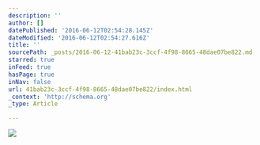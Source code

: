 ```yaml
---
description: ''
author: []
datePublished: '2016-06-12T02:54:28.145Z'
dateModified: '2016-06-12T02:54:27.616Z'
title: ''
sourcePath: _posts/2016-06-12-41bab23c-3ccf-4f98-8665-48dae07be822.md
starred: true
inFeed: true
hasPage: true
inNav: false
url: 41bab23c-3ccf-4f98-8665-48dae07be822/index.html
_context: 'http://schema.org'
_type: Article

---
```

![](https://the-grid-user-content.s3-us-west-2.amazonaws.com/789a7a05-a271-4e2d-94eb-23b5ec694cb0.jpg)